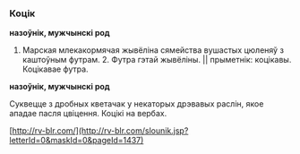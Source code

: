 ### Коцік
**назоўнік, мужчынскі род**

1. Марская млекакормячая жывёліна сямейства вушастых цюленяў з каштоўным футрам. 2. Футра гэтай жывёліны. || прыметнік: коцікавы. Коцікавае футра.

**назоўнік, мужчынскі род**

Суквецце з дробных кветачак у некаторых дрэвавых раслін, якое ападае пасля цвіцення. Коцікі на вербах.

<a rel="author">[http://rv-blr.com/](http://rv-blr.com/slounik.jsp?letterId=0&maskId=0&pageId=1437)</a>

